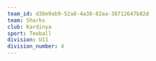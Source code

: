 ```yaml
---
team_id: d38e9ab9-52a8-4a38-82aa-38712647b82d
team: Sharks
club: Kardinya
sport: Teeball
division: U11
division_number: 4
---
```


